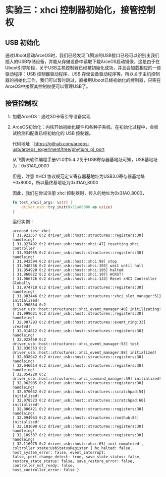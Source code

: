 # 实验三：xhci 控制器初始化，接管控制权

## USB 初始化

通过Uboot启动ArceOS时，我们已经发现飞腾派的USB接口已经可以识别出我们插入的USB存储设备，并能从存储设备中读取下载ArceOS启动镜像。这是由于在Uboot引导阶段，关于USB主机控制器已经被初始化成功，并且会加载相应的一些驱动程序：USB 控制器驱动程序、USB 存储设备驱动程序等。所以关于主机控制器的初始化工作，我们可以暂时跳过，直接用Uboot已经初始化的控制器，只需在ArceOS中接管其控制权便可以管理USB了。

## 接管控制权

1. 加载ArceOS：通过SD卡等引导设备实现

2. ArceOS初始化：内核开始初始化硬件和各种子系统。在初始化过程中，会尝试检测和配置已经初始化的 USB 控制器。

   代码地址：<https://github.com/arceos-usb/arceos_experiment/tree/phytium_pi_port>

   从飞腾派软件编程手册V1.0中5.4.2关于USB寄存器基地址可知，USB基地址为：0x31A0_0000

   但是，注意 XHCI 协议规范定义寄存器基地址为USB3.0寄存器基地址+0x8000，所以最终基地址为0x31A0_8000

   因此，我们在尝试注册 xhci 控制器时，传入的地址为0x31A0_8000，



   ```rust
   fn test_xhci(_args: &str) {
       driver_usb::try_init(0x31a08000 as usize)
   }
   ```

   运行实例：

   ```shell
   arceos# test_xhci
   [ 31.922557 0:2 driver_usb::host::structures::registers:30] handleing!
   [ 31.927492 0:2 driver_usb::host::xhci:47] resetting xhci controller
   [ 31.934955 0:2 driver_usb::host::structures::registers:30] handleing!
   [ 31.942594 0:2 driver_usb::host::xhci:98] stop
   [ 31.948236 0:2 driver_usb::host::xhci:103] wait until halt
   [ 31.954920 0:2 driver_usb::host::xhci:105] halted
   [ 31.960822 0:2 driver_usb::host::xhci:107] HCRST!
   [ 31.966726 0:2 driver_usb::host::xhci:133] Reset xHCI Controller Globally
   [ 31.974710 0:2 driver_usb::host::structures::registers:30] handleing!
   [ 31.983446 0:2 driver_usb::host::structures::xhci_slot_manager:51] initialized!
   [ 31.990854 0:2 driver_usb::host::structures::xhci_event_manager:40] initilizating!
   [ 31.999621 0:2 driver_usb::host::structures::registers:30] handleing!
   [ 32.007293 0:2 driver_usb::host::structures::event_ring:33] created!
   [ 32.014812 0:2 driver_usb::host::structures::registers:30] handleing!
   [ 32.022450 0:2 driver_usb::host::structures::xhci_event_manager:53] test
   [ 32.030353 0:2 driver_usb::host::structures::xhci_event_manager:98] initialized!
   [ 32.038942 0:2 driver_usb::host::structures::registers:30] handleing!
   [ 32.046614 0:2 driver_usb::host::structures::registers:30] handleing!
   [ 32.054220 0:2 driver_usb::host::structures::xhci_command_manager:59] initialized!
   [ 32.062985 0:2 driver_usb::host::structures::registers:30] handleing!
   [ 32.070632 0:2 driver_usb::host::structures::scratchpad:54] initialized!
   [ 32.078523 0:2 driver_usb::host::structures::scratchpad:60] initialized!
   [ 32.086421 0:2 driver_usb::host::structures::registers:30] handleing!
   [ 32.094063 0:2 driver_usb::host::structures::roothub:84] initialized!
   [ 32.101698 0:2 driver_usb::host::structures::registers:30] handleing!
   [ 32.109337 0:2 driver_usb::host::structures::registers:30] handleing!
   [ 32.116975 0:2 driver_usb::host::xhci:65] init completed!, coltroller state:UsbStatusRegister { hc_halted: false, host_system_error: false, event_interrupt: 
   false, port_change_detect: true, save_state_status: false, restore_state_status: false, save_restore_error: false, controller_not_ready: false, 
   host_controller_error: false }
   ```




